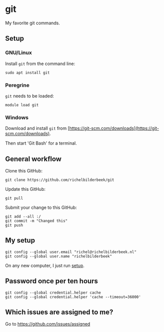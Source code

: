 # git

My favorite git commands.

## Setup

### GNU/Linux

Install `git` from the command line:

```
sudo apt install git
```

### Peregrine

`git` needs to be loaded:

```
module load git
```

### Windows

Download and install `git` from [https://git-scm.com/downloads](https://git-scm.com/downloads).

Then start 'Git Bash' for a terminal.

## General workflow

Clone this GitHub:

```
git clone https://github.com/richelbilderbeek/git
```

Update this GitHub:

```
git pull
```

Submit your change to this GitHub:

```
git add --all :/
git commit -m "Changed this"
git push
```

## My setup

```
git config --global user.email "richel@richelbilderbeek.nl"
git config --global user.name "richelbilderbeek"
```

On any new computer, I just run [setup](setup).

## Password once per ten hours

```
git config --global credential.helper cache
git config --global credential.helper 'cache --timeout=36000'
```

## Which issues are assigned to me?

Go to https://github.com/issues/assigned
